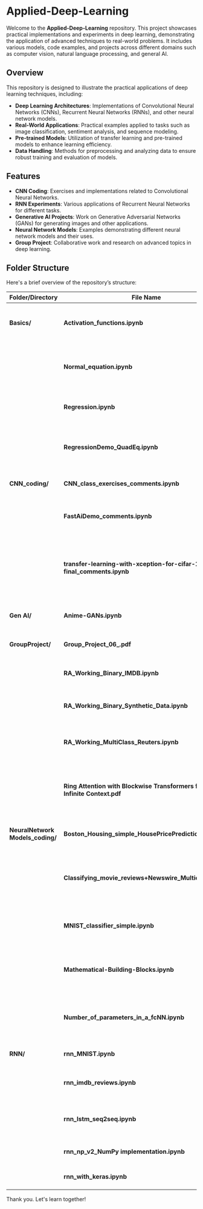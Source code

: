 # Applied-Deep-Learning

Welcome to the **Applied-Deep-Learning** repository. This project showcases practical implementations and experiments in deep learning, demonstrating the application of advanced techniques to real-world problems. It includes various models, code examples, and projects across different domains such as computer vision, natural language processing, and general AI.

## Overview

This repository is designed to illustrate the practical applications of deep learning techniques, including:

- **Deep Learning Architectures**: Implementations of Convolutional Neural Networks (CNNs), Recurrent Neural Networks (RNNs), and other neural network models.
- **Real-World Applications**: Practical examples applied to tasks such as image classification, sentiment analysis, and sequence modeling.
- **Pre-trained Models**: Utilization of transfer learning and pre-trained models to enhance learning efficiency.
- **Data Handling**: Methods for preprocessing and analyzing data to ensure robust training and evaluation of models.

## Features

- **CNN Coding**: Exercises and implementations related to Convolutional Neural Networks.
- **RNN Experiments**: Various applications of Recurrent Neural Networks for different tasks.
- **Generative AI Projects**: Work on Generative Adversarial Networks (GANs) for generating images and other applications.
- **Neural Network Models**: Examples demonstrating different neural network models and their uses.
- **Group Project**: Collaborative work and research on advanced topics in deep learning.

## Folder Structure

Here's a brief overview of the repository’s structure:

| Folder/Directory                     | File Name                                                                 | Description                                                                                     |
|--------------------------------------|----------------------------------------------------------------------------|-------------------------------------------------------------------------------------------------|
| **Basics/**                          | **Activation_functions.ipynb**                                             | Covers activation functions used in neural networks.                                           |
|                                      | **Normal_equation.ipynb**                                                  | Explains the normal equation method for linear regression.                                     |
|                                      | **Regression.ipynb**                                                        | Demonstrates various regression techniques.                                                    |
|                                      | **RegressionDemo_QuadEq.ipynb**                                             | Provides a demonstration of regression applied to quadratic equations.                        |
| **CNN_coding/**                      | **CNN_class_exercises_comments.ipynb**                                     | Exercises on CNNs with explanation.                                                              |
|                                      | **FastAiDemo_comments.ipynb**                                               | CNN implementation using FastAI with detailed commentary.                                       |
|                                      | **transfer-learning-with-xception-for-cifar-10-final_comments.ipynb**       | Transfer learning example with the Xception model for CIFAR-10, including explanation.          |
| **Gen AI/**                         | **Anime-GANs.ipynb**                                                         | Explores GANs for generating anime-style images.                                                |
| **GroupProject/**                    | **Group_Project_06_.pdf**                                                   | Summary of group project findings.                                                              |
|                                      | **RA_Working_Binary_IMDB.ipynb**                                             | Binary classification using the IMDB dataset.                                                   |
|                                      | **RA_Working_Binary_Synthetic_Data.ipynb**                                  | Binary classification with synthetic data.                                                      |
|                                      | **RA_Working_MultiClass_Reuters.ipynb**                                     | Multi-class classification with the Reuters dataset.                                            |
|                                      | **Ring Attention with Blockwise Transformers for Near-Infinite Context.pdf**| Research on advanced transformer models for extensive context handling.                        |
| **NeuralNetwork Models_coding/**     | **Boston_Housing_simple_HousePricePredictions.ipynb**                      | Simple regression for predicting house prices.                                                  |
|                                      | **Classifying_movie_reviews+Newswire_Multiclass.ipynb**                    | Binary classification and Multi-class classification for movie reviews and newswire data.       |
|                                      | **MNIST_classifier_simple.ipynb**                                           | Multi-class classification of handwritten digits using MNIST.                                   |
|                                      | **Mathematical-Building-Blocks.ipynb**                                      | Foundations and mathematical principles of neural networks.                                      |
|                                      | **Number_of_parameters_in_a_fcNN.ipynb**                                   | Analysis of parameter counts in fully connected neural networks.                               |
| **RNN/**                            | **rnn_MNIST.ipynb**                                                          | Classification of MNIST digits using RNNs.                                                      |
|                                      | **rnn_imdb_reviews.ipynb**                                                   | Sentiment analysis of IMDB reviews with RNNs.                                                   |
|                                      | **rnn_lstm_seq2seq.ipynb**                                                   | Sequence-to-sequence models using LSTM networks.                                                |
|                                      | **rnn_np_v2_NumPy implementation.ipynb**                                    | NumPy-based RNN implementation.                                                                 |
|                                      | **rnn_with_keras.ipynb**                                                     | RNN implementation using Keras.                                                                 |

Thank you. Let's learn together!
